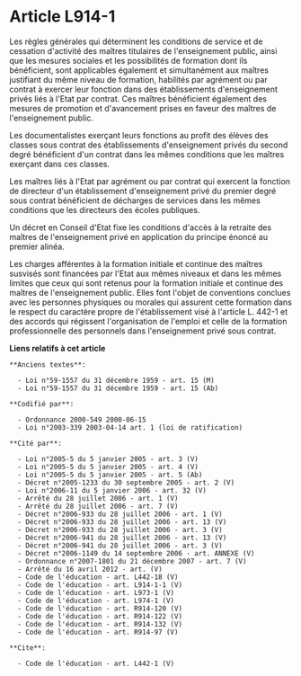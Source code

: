 # Article L914-1

Les règles générales qui déterminent les conditions de service et de cessation d'activité des maîtres titulaires de
l'enseignement public, ainsi que les mesures sociales et les possibilités de formation dont ils bénéficient, sont applicables
également et simultanément aux maîtres justifiant du même niveau de formation, habilités par agrément ou par contrat à
exercer leur fonction dans des établissements d'enseignement privés liés à l'Etat par contrat. Ces maîtres bénéficient
également des mesures de promotion et d'avancement prises en faveur des maîtres de l'enseignement public.

Les documentalistes exerçant leurs fonctions au profit des élèves des classes sous contrat des établissements d'enseignement
privés du second degré bénéficient d'un contrat dans les mêmes conditions que les maîtres exerçant dans ces classes.

Les maîtres liés à l'Etat par agrément ou par contrat qui exercent la fonction de directeur d'un établissement d'enseignement
privé du premier degré sous contrat bénéficient de décharges de services dans les mêmes conditions que les directeurs des
écoles publiques.

Un décret en Conseil d'Etat fixe les conditions d'accès à la retraite des maîtres de l'enseignement privé en application du
principe énoncé au premier alinéa.

Les charges afférentes à la formation initiale et continue des maîtres susvisés sont financées par l'Etat aux mêmes niveaux
et dans les mêmes limites que ceux qui sont retenus pour la formation initiale et continue des maîtres de l'enseignement
public. Elles font l'objet de conventions conclues avec les personnes physiques ou morales qui assurent cette formation dans
le respect du caractère propre de l'établissement visé à l'article L. 442-1 et des accords qui régissent l'organisation de
l'emploi et celle de la formation professionnelle des personnels dans l'enseignement privé sous contrat.

**Liens relatifs à cet article**

	**Anciens textes**:

	  - Loi n°59-1557 du 31 décembre 1959 - art. 15 (M)
	  - Loi n°59-1557 du 31 décembre 1959 - art. 15 (Ab)

	**Codifié par**:

	  - Ordonnance 2000-549 2000-06-15
	  - Loi n°2003-339 2003-04-14 art. 1 (loi de ratification)

	**Cité par**:

	  - Loi n°2005-5 du 5 janvier 2005 - art. 3 (V)
	  - Loi n°2005-5 du 5 janvier 2005 - art. 4 (V)
	  - Loi n°2005-5 du 5 janvier 2005 - art. 5 (Ab)
	  - Décret n°2005-1233 du 30 septembre 2005 - art. 2 (V)
	  - Loi n°2006-11 du 5 janvier 2006 - art. 32 (V)
	  - Arrêté du 28 juillet 2006 - art. 1 (V)
	  - Arrêté du 28 juillet 2006 - art. 7 (V)
	  - Décret n°2006-933 du 28 juillet 2006 - art. 1 (V)
	  - Décret n°2006-933 du 28 juillet 2006 - art. 13 (V)
	  - Décret n°2006-933 du 28 juillet 2006 - art. 3 (V)
	  - Décret n°2006-941 du 28 juillet 2006 - art. 13 (V)
	  - Décret n°2006-941 du 28 juillet 2006 - art. 3 (V)
	  - Décret n°2006-1149 du 14 septembre 2006 - art. ANNEXE (V)
	  - Ordonnance n°2007-1801 du 21 décembre 2007 - art. 7 (V)
	  - Arrêté du 16 avril 2012 - art. (V)
	  - Code de l'éducation - art. L442-18 (V)
	  - Code de l'éducation - art. L914-1-1 (V)
	  - Code de l'éducation - art. L973-1 (V)
	  - Code de l'éducation - art. L974-1 (V)
	  - Code de l'éducation - art. R914-120 (V)
	  - Code de l'éducation - art. R914-122 (V)
	  - Code de l'éducation - art. R914-132 (V)
	  - Code de l'éducation - art. R914-97 (V)

	**Cite**:

	  - Code de l'éducation - art. L442-1 (V)
